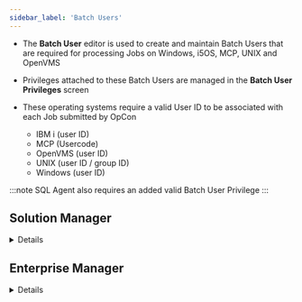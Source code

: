 ```yaml
---
sidebar_label: 'Batch Users'
---
```


* The **Batch User** editor is used to create and maintain Batch Users that are required for processing Jobs on Windows, i5OS, MCP, UNIX and OpenVMS

* Privileges attached to these Batch Users are managed in the **Batch User Privileges** screen

* These operating systems require a valid User ID to be associated with each Job submitted by OpCon
    * IBM i (user ID)
    * MCP (Usercode)
    * OpenVMS (user ID)
    * UNIX (user ID / group ID)
    * Windows (user ID)

:::note
SQL Agent also requires an added valid Batch User Privilege
:::

## Solution Manager

<details>

* In Solution Manager, **Batch Users** is found in **Library > Security > Batch Users**

### Batch User Selection

||
| ------------------------------ |
|![](../static/imgbasic/sm-batch-users-select.png)| 

### Add Batch User

||
| ------------------------------------|
|![](../static/imgbasic/sm-batch-users-add.png)|

### Batch User Privileges

||
| ------------------------------------------ |
|![](../static/imgbasic/sm-batch-user-privileges.png)|

</details>

## Enterprise Manager

<details>

* In Enterprise Manager, **Batch Users** is found in **Security > Batch Users**

### Batch User Selection

|| 
| --------------------------------------- |
|![](../static/imgbasic/3305.png)|

### Batch User Privileges

||
| --------------------- |
|![](../static/imgbasic/3306.png)|

</details>